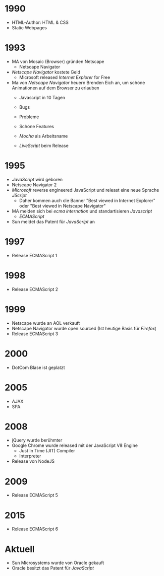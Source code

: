 # 1990
- HTML-Author: HTML & CSS
- Static Webpages

# 1993
- MA von Mosaic (Browser) gründen Netscape
	- Netscape Navigator
- *Netscape Navigator* kostete Geld
	- Microsoft released *Internet Explorer* for Free
- Ma von *Netscape Navigator* heuern Brenden Eich an, um schöne Animationen auf dem Browser zu erlauben
	- Javascript in 10 Tagen
	- Bugs
	- Probleme
	- Schöne Features

	- *Mocha* als Arbeitsname
	- *LiveScript* beim Release

# 1995
- *JavaScript* wird geboren
- Netscape Navigator 2
- *Microsoft* reverse engineered JavaScript und releast eine neue Sprache *JScript*
	- Daher kommen auch die Banner "Best viewed in Internet Explorer" oder "Best viewed in Netscape Navigator"
- MA melden sich bei *ecma internation* und standartisieren *Javascript*
	- *ECMAScript*
- Sun meldet das Patent für *JavaScript* an

# 1997
- Release ECMAScript 1

# 1998
- Release ECMAScript 2

# 1999
- Netscape wurde an AOL verkauft
- Netscape Navigator wurde open sourced (Ist heutige Basis für *Firefox*)
- Release ECMAScript 3

# 2000
- DotCom Blase ist geplatzt

# 2005
- AJAX
- SPA

# 2008
- jQuery wurde berühmter
- Google Chrome wurde released mit der JavaScript V8 Engine
	- Just In Time (JIT) Compiler
	- Interpreter
- Release von NodeJS

# 2009
- Release ECMAScript 5

# 2015
- Release ECMAScript 6

# Aktuell
- Sun Microsystems wurde von Oracle gekauft
- Oracle besitzt das Patent für *JavaScript*